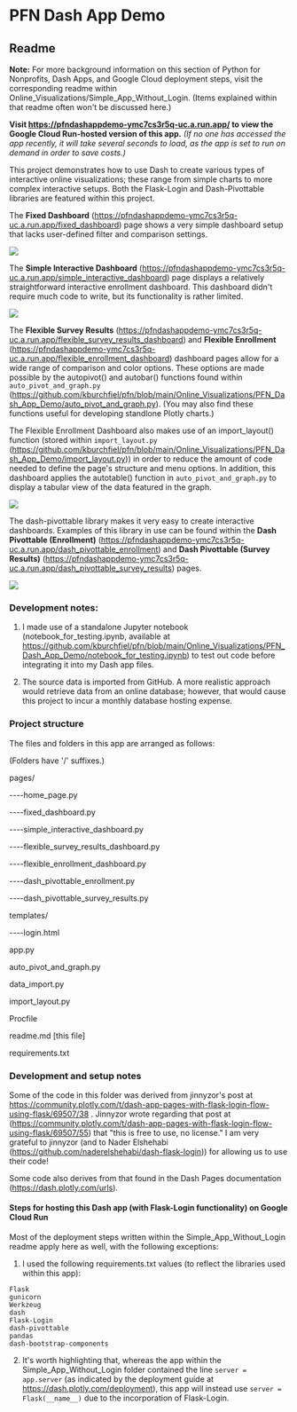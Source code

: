 # PFN Dash App Demo

## Readme

**Note:** For more background information on this section of Python for Nonprofits, Dash Apps, and Google Cloud deployment steps, visit the corresponding readme within Online_Visualizations/Simple_App_Without_Login. (Items explained within that readme often won't be discussed here.)

**Visit https://pfndashappdemo-ymc7cs3r5q-uc.a.run.app/ to view the Google Cloud Run-hosted version of this app.** *(If no one has accessed the app recently, it will take several seconds to load, as the app is set to run on demand in order to save costs.)*

This project demonstrates how to use Dash to create various types of interactive online visualizations; these range from simple charts to more complex interactive setups. Both the Flask-Login and Dash-Pivottable libraries are featured within this project.

The **Fixed Dashboard** (https://pfndashappdemo-ymc7cs3r5q-uc.a.run.app/fixed_dashboard) page shows a very simple 
dashboard setup that lacks user-defined filter and comparison settings. 

![](page_screenshots/fixed_dashboard.png)

The **Simple Interactive Dashboard** (https://pfndashappdemo-ymc7cs3r5q-uc.a.run.app/simple_interactive_dashboard) page 
displays a relatively straightforward interactive enrollment dashboard. 
This dashboard didn't require much code to write, but its functionality 
is rather limited.

![](page_screenshots/simple_interactive_enrollment_dashboard.png)

The **Flexible Survey Results** (https://pfndashappdemo-ymc7cs3r5q-uc.a.run.app/flexible_survey_results_dashboard) and 
**Flexible Enrollment** (https://pfndashappdemo-ymc7cs3r5q-uc.a.run.app/flexible_enrollment_dashboard) dashboard pages
allow for a wide range of comparison and color options. These options are 
made possible by the autopivot() and autobar() functions found within 
`auto_pivot_and_graph.py` (https://github.com/kburchfiel/pfn/blob/main/Online_Visualizations/PFN_Dash_App_Demo/auto_pivot_and_graph.py). (You may also find these functions useful for 
developing standlone Plotly charts.)

The Flexible Enrollment Dashboard also makes use of an import_layout() 
function (stored within `import_layout.py` (https://github.com/kburchfiel/pfn/blob/main/Online_Visualizations/PFN_Dash_App_Demo/import_layout.py)) 
in order to reduce the amount of code needed to define
the page's structure and menu options. In addition, this dashboard
applies the autotable() function in `auto_pivot_and_graph.py` to display
a tabular view of the data featured in the graph.

![](page_screenshots/flexible_enrollment_dashboard.png)

The dash-pivottable library makes it very easy to 
create interactive dashboards. Examples of this library in use can 
be found within the **Dash Pivottable (Enrollment)** (https://pfndashappdemo-ymc7cs3r5q-uc.a.run.app/dash_pivottable_enrollment) and **Dash Pivottable (Survey Results)** (https://pfndashappdemo-ymc7cs3r5q-uc.a.run.app/dash_pivottable_survey_results) pages.

![](page_screenshots/dash_pivottable_enrollment.png)


### Development notes:

1. I made use of a standalone Jupyter notebook (notebook_for_testing.ipynb, available at https://github.com/kburchfiel/pfn/blob/main/Online_Visualizations/PFN_Dash_App_Demo/notebook_for_testing.ipynb) to test out code before integrating it into my Dash app files.

1. The source data is imported from GitHub. A more realistic approach would retrieve data from an online database; however, that would cause this project to incur a monthly database hosting expense.

### Project structure

The files and folders in this app are arranged as follows: 

(Folders have '/' suffixes.)

pages/

----home_page.py

----fixed_dashboard.py

----simple_interactive_dashboard.py

----flexible_survey_results_dashboard.py

----flexible_enrollment_dashboard.py

----dash_pivottable_enrollment.py

----dash_pivottable_survey_results.py

templates/

----login.html

app.py

auto_pivot_and_graph.py

data_import.py

import_layout.py

Procfile

readme.md [this file]

requirements.txt

### Development and setup notes

Some of the code in this folder was derived from jinnyzor's post at https://community.plotly.com/t/dash-app-pages-with-flask-login-flow-using-flask/69507/38 . Jinnyzor wrote regarding that post at (https://community.plotly.com/t/dash-app-pages-with-flask-login-flow-using-flask/69507/55) that "this is free to use, no license." I am very grateful to jinnyzor (and to Nader Elshehabi (https://github.com/naderelshehabi/dash-flask-login)) for allowing us to use their code!

Some code also derives from that found in the Dash Pages documentation (https://dash.plotly.com/urls).

#### Steps for hosting this Dash app (with Flask-Login functionality) on Google Cloud Run

Most of the deployment steps written within the Simple_App_Without_Login readme apply here as well, with the following exceptions:

1. I used the following requirements.txt values (to reflect the libraries used within this app):

```
Flask
gunicorn
Werkzeug
dash
Flask-Login
dash-pivottable
pandas
dash-bootstrap-components
```
2. It's worth highlighting that, whereas the app within the Simple_App_Without_Login folder contained the line `server = app.server` (as indicated by the deployment guide at https://dash.plotly.com/deployment), this app will instead use `server = Flask(__name__)` due to the incorporation of Flask-Login.

